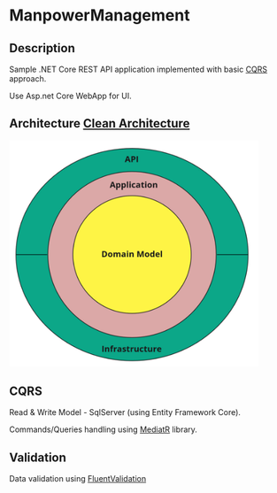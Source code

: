 # ManpowerManagement

## Description
Sample .NET Core REST API application implemented with basic [CQRS](https://docs.microsoft.com/en-us/azure/architecture/guide/architecture-styles/cqrs) approach.

Use Asp.net Core WebApp for UI.

## Architecture [Clean Architecture](http://blog.cleancoder.com/uncle-bob/2012/08/13/the-clean-architecture.html)
<img src = "https://github.com/Amirejazi/ManpowerManagement/blob/master/docs/clean_architecture.jpg" width = 450px>

## CQRS
Read & Write Model - SqlServer (using Entity Framework Core).

Commands/Queries handling using [MediatR](https://github.com/jbogard/MediatR) library.

## Validation
Data validation using [FluentValidation](https://github.com/JeremySkinner/FluentValidation)
